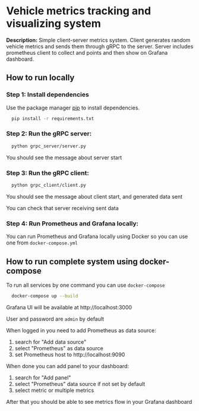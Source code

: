 # Vehicle metrics tracking and visualizing system 

**Description:** Simple client-server metrics system.
Client generates random vehicle metrics and sends them through gRPC to the server.
Server includes prometheus client to collect and points and then show on Grafana dashboard.


## How to run locally

### Step 1: Install dependencies
Use the package manager [pip](https://pip.pypa.io/en/stable/) to install dependencies.
```bash
  pip install -r requirements.txt
```

### Step 2: Run the gRPC server:
```bash
  python grpc_server/server.py
```
You should see the message about server start

### Step 3: Run the gRPC client:
```bash
  python grpc_client/client.py
```
You should see the message about client start, and generated data sent

You can check that server receiving sent data

### Step 4: Run Prometheus and Grafana locally:
You can run Prometheus and Grafana locally using Docker so you can use one from `docker-compose.yml`


## How to run complete system using docker-compose
To run all services by one command you can use `docker-compose`

```bash
  docker-compose up --build
```
Grafana UI will be available at http://localhost:3000

User and password are `admin` by default

When logged in you need to add Prometheus as data source:
1) search for "Add data source"
2) select "Prometheus" as data source
3) set Prometheus host to http://localhost:9090

When done you can add panel to your dashboard:
1) search for "Add panel"
2) select "Prometheus" data source if not set by default
3) select metric or multiple metrics

After that you should be able to see metrics flow in your Grafana dashboard